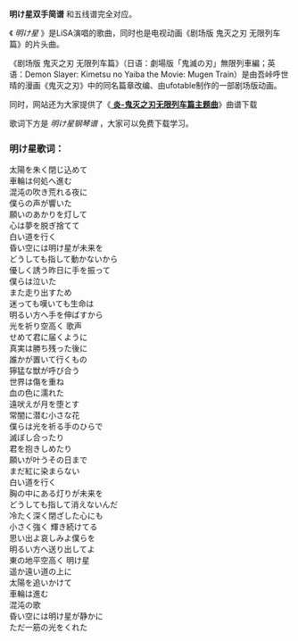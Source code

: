 

**明け星双手简谱** 和五线谱完全对应。

《 _明け星_ 》是LiSA演唱的歌曲，同时也是电视动画《剧场版 鬼灭之刃 无限列车篇》的片头曲。

《剧场版 鬼灭之刃 无限列车篇》（日语：劇場版「鬼滅の刃」無限列車編；英语：Demon Slayer: Kimetsu no Yaiba the
Movie: Mugen Train）是由吾峠呼世晴的漫画《鬼灭之刃》中的同名篇章改编、由ufotable制作的一部剧场版动画。

同时，网站还为大家提供了《[ **炎-鬼灭之刃无限列车篇主题曲**](Music-12273-炎-鬼灭之刃无限列车篇主题曲.html
"炎-鬼灭之刃无限列车篇主题曲")》曲谱下载

歌词下方是 _明け星钢琴谱_ ，大家可以免费下载学习。

### 明け星歌词：

太陽を朱く閉じ込めて  
車輪は何処へ進む  
混沌の吹き荒れる夜に  
僕らの声が響いた  
願いのあかりを灯して  
心は夢を脱ぎ捨てて  
白い道を行く  
昏い空には明け星が未来を  
どうしても指して動かないから  
優しく誘う昨日に手を振って  
僕らは泣いた  
また走り出すため  
迷っても嘆いても生命は  
明るい方へ手を伸ばすから  
光を祈り空高く 歌声  
せめて君に届くように  
真実は勝ち残った後に  
誰かが置いて行くもの  
獰猛な獣が呼び合う  
世界は傷を重ね  
血の色に濡れた  
遠吠えが月を堕とす  
常闇に潜む小さな花  
僕らは光を祈る手のひらで  
滅ぼし合ったり  
君を抱きしめたり  
願いが叶うその日まで  
まだ紅に染まらない  
白い道を行く  
胸の中にある灯りが未来を  
どうしても指して消えないんだ  
冷たく深く閉ざした心にも  
小さく強く 輝き続けてる  
思い出よ哀しみよ僕らを  
明るい方へ送り出してよ  
東の地平空高く 明け星  
遥か遠い道の上に  
太陽を追いかけて  
車輪は進む  
混沌の歌  
昏い空には明け星が静かに  
ただ一筋の光をくれた

